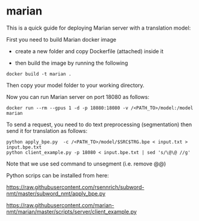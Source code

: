 # marian
This is a quick guide for deploying Marian server with a translation model:


First you need to build Marian docker image

 - create a new folder and copy Dockerfile (attached) inside it

 - then build the image by running the following

```
docker build -t marian .
```

Then copy your model folder to your working directory.

Now you can run Marian server on port 18080 as follows: 
```
docker run --rm --gpus 1 -d -p 18080:18080 -v /<PATH_TO>/model:/model marian
```

To send a request, you need to do text preprocessing (segmentation) then send it for translation as follows:

```
python apply_bpe.py  -c /<PATH_TO>/model/$SRC$TRG.bpe < input.txt > input.bpe.txt
python client_example.py -p 18080 < input.bpe.txt | sed 's/\@\@ //g'
```

Note that we use sed command to unsegment (i.e. remove @@)

Python scrips can be installed from here:

https://raw.githubusercontent.com/rsennrich/subword-nmt/master/subword_nmt/apply_bpe.py

https://raw.githubusercontent.com/marian-nmt/marian/master/scripts/server/client_example.py
